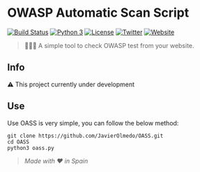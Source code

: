 # OWASP Automatic Scan Script

[![Build Status](https://api.travis-ci.org/JavierOlmedo/OASS.svg?branch=master)](https://travis-ci.org/JavierOlmedo/OASS)  [![Python 3](https://img.shields.io/badge/python-3.3.6-blue.svg)](https://www.python.org/) [![License](https://img.shields.io/badge/license-MIT-blue.svg)](https://raw.githubusercontent.com/JavierOlmedo/OASS/master/LICENSE) [![Twitter](https://img.shields.io/badge/twitter-@jjavierolmedo-blue.svg)](https://twitter.com/jjavierolmedo) [![Website](https://img.shields.io/badge/website-hackpuntes.com-blue.svg)](https://hackpuntes.com)

> 👨🏿‍💻 A simple tool to check OWASP test from your website.

## Info

⚠️ This project currently under development

## Use

Use OASS is very simple, you can follow the below method:

```
git clone https://github.com/JavierOlmedo/OASS.git
cd OASS
python3 oass.py
```

> *Made with ❤️ in Spain*
